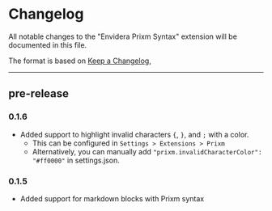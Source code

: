 # Changelog

All notable changes to the "Envidera Prixm Syntax" extension will be documented in this file.

The format is based on [Keep a Changelog](https://keepachangelog.com/en/1.1.0/),

---

## pre-release


### 0.1.6 

- Added support to highlight invalid characters `{`, `}`, and `;` with a color. 
    - This can be configured in `Settings > Extensions > Prixm` 
    - Alternatively, you can manually add `"prixm.invalidCharacterColor": "#ff0000"` in settings.json.

### 0.1.5 

- Added support for markdown blocks with Prixm syntax
